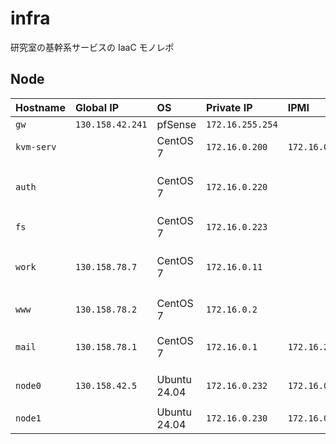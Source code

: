 # infra

研究室の基幹系サービスの IaaC モノレポ

## Node

| Hostname   | Global IP        | OS           | Private IP       | IPMI           | Alias                     | Memo                                    |
| :--------- | :--------------- | :----------- | :--------------- | :------------- | :------------------------ | :-------------------------------------- |
| `gw`       | `130.158.42.241` | pfSense      | `172.16.255.254` |                |                           |                                         |
| `kvm-serv` |                  | CentOS 7     | `172.16.0.200`   | `172.16.0.210` |                           | KVM Host                                |
| `auth`     |                  | CentOS 7     | `172.16.0.220`   |                |                           | LDAP, RADIUS, on `kvm-serv`             |
| `fs`       |                  | CentOS 7     | `172.16.0.223`   |                |                           | Samba, NFS                              |
| `work`     | `130.158.78.7`   | CentOS 7     | `172.16.0.11`    |                |                           | SSH Bastion, on `kvm-serv`              |
| `www`      | `130.158.78.2`   | CentOS 7     | `172.16.0.2`     |                | `serv2`                   |`cfp-summar-server`                      |
| `mail`     | `130.158.78.1`   | CentOS 7     | `172.16.0.1`     | `172.16.254.1` | `serv1`                   | Postfix, Dovecot, Mailman               |
| `node0`    | `130.158.42.5`   | Ubuntu 24.04 | `172.16.0.232`   | `172.16.0.211` | `mail-skylake`, `docker2` | DNS                                     |
| `node1`    |                  | Ubuntu 24.04 | `172.16.0.230`   | `172.16.0.231` |                           |                                         |
